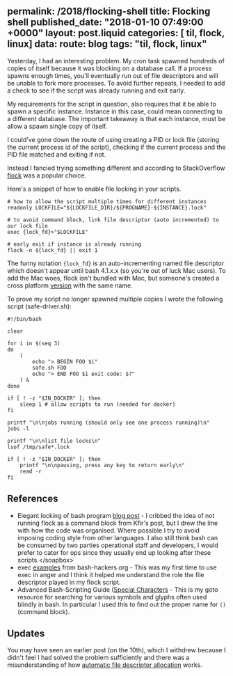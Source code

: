 permalink: /2018/flocking-shell
title: Flocking shell
published_date: "2018-01-10 07:49:00 +0000"
layout: post.liquid
categories: [ til, flock, linux]
data:
  route: blog
  tags: "til, flock, linux"
---
Yesterday, I had an interesting problem. My cron task spawned hundreds of copies of itself because it was blocking on a database call. If a process spawns enough times, you'll eventually run out of file descriptors and will be unable to fork more processes. To avoid further repeats, I needed to add a check to see if the script was already running and exit early.

My requirements for the script in question, also requires that it be able to spawn a specific instance. Instance in this case, could mean connecting to a different database. The important takeaway is that each instance, must be allow a spawn single copy of itself.

I could've gone down the route of using creating a PID or lock file (storing the current process id of the script), checking if the current process and the PID file matched and exiting if not.

Instead I fancied trying something different and according to StackOverflow [flock](https://linux.die.net/man/1/flock) was a popular choice.

Here's a snippet of how to enable file locking in your scripts.


```shell
# how to allow the script multiple times for different instances
readonly LOCKFILE="${LOCKFILE_DIR}/${PROGNAME}-${INSTANCE}.lock"

# to avoid command block, link file descriptor (auto incremented) to our lock file
exec {lock_fd}>"$LOCKFILE"

# early exit if instance is already running
flock -n ${lock_fd} || exit 1
```

The funny notation `{lock_fd}` is an auto-incrementing named file descriptor which doesn't appear until bash 4.1.x.x (so you're out of luck Mac users). To add the Mac woes, flock isn't bundled with Mac, but someone's created a cross platform [version](https://github.com/discoteq/flock) with the same name.

To prove my script no longer spawned multiple copies I wrote the following script (safe-driver.sh):

```shell
#!/bin/bash

clear

for i in $(seq 3)
do 
    ( 
        echo "> BEGIN FOO $i"
        safe.sh FOO
        echo "> END FOO $i exit code: $?"
    ) & 
done

if [ ! -z "$IN_DOCKER" ]; then
    sleep 1 # allow scripts to run (needed for docker)
fi

printf "\n\njobs running (should only see one process running)\n"
jobs -l

printf "\n\nlist file locks\n"
lsof /tmp/safe*.lock

if [ ! -z "$IN_DOCKER" ]; then
    printf "\n\npausing, press any key to return early\n"
    read -r
fi
```

## References

-  Elegant locking of bash program [blog post](http://www.kfirlavi.com/blog/2012/11/06/elegant-locking-of-bash-program/) - I cribbed the idea of not running flock as a command block from Kfir's post, but I drew the line with how the code was organised. Where possible I try to avoid imposing coding style from other languages. I also still think bash can be consumed by two parties operational staff and developers, I would prefer to cater for ops since they usually end up looking after these scripts.&lt;/soapbox&gt;
- exec [examples](http://wiki.bash-hackers.org/commands/builtin/exec) from bash-hackers.org - This was my first time to use exec in anger and I think it helped me understand the role the file descriptor played in my flock script.
- Advanced Bash-Scripting Guide ([Special Characters](http://www.tldp.org/LDP/abs/html/special-chars.html) - This is my goto resource for searching for various symbols and glyphs often used blindly in bash. In particular I used this to find out the proper name for `()` (command block).

## Updates

You may have seen an earlier post (on the 10th), which I withdrew because I didn't feel I had solved the problem sufficiently and there was a misunderstanding of how [automatic file descriptor allocation](http://wiki.bash-hackers.org/scripting/bashchanges#redirection_and_related) works.
